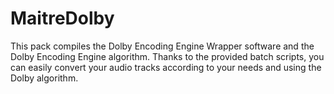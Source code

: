 # MaitreDolby
This pack compiles the Dolby Encoding Engine Wrapper software and the Dolby Encoding Engine algorithm.  Thanks to the provided batch scripts, you can easily convert your audio tracks according to your needs and using the Dolby algorithm.
